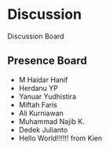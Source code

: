 # Discussion

Discussion Board

## Presence Board

* M Haidar Hanif
* Herdanu YP
* Yanuar Yudhistira
* Miftah Faris
* Ali Kurniawan
* Muhammad Najib K.
* Dedek Julianto
* Hello World!!!!!! from Kien
